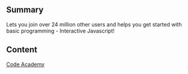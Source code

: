 ## Summary

 Lets you join over 24 million other users and helps you
get started with basic programming - Interactive Javascript\!


## Content

[Code Academy](http://www.codecademy.com/)
